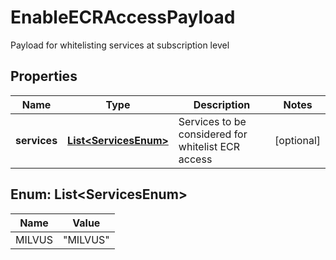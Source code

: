 

# EnableECRAccessPayload

Payload for whitelisting services at subscription level

## Properties

Name | Type | Description | Notes
------------ | ------------- | ------------- | -------------
**services** | [**List&lt;ServicesEnum&gt;**](#List&lt;ServicesEnum&gt;) | Services to be considered for whitelist ECR access |  [optional]



## Enum: List&lt;ServicesEnum&gt;

Name | Value
---- | -----
MILVUS | &quot;MILVUS&quot;



